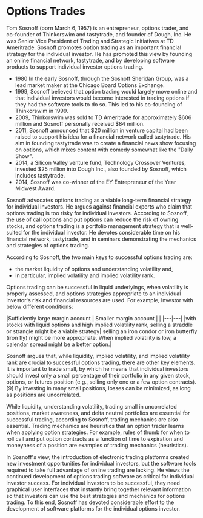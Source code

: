 # Options Trades

Tom Sosnoff (born March 6, 1957) is an entrepreneur, options trader, and co-founder of Thinkorswim and tastytrade, and founder of Dough, Inc. He was Senior Vice President of Trading and Strategic Initiatives at TD Ameritrade. Sosnoff promotes option trading as an important financial strategy for the individual investor. He has promoted this view by founding an online financial network, tastytrade, and by developing software products to support individual investor options trading.

- 1980 In the early  Sosnoff, through the Sosnoff Sheridan Group, was a lead market maker at the Chicago Board Options Exchange.
- 1999, Sosnoff believed that option trading would largely move online and that individual investors would become interested in trading options if they had the software tools to do so. This led to his co-founding of Thinkorswim in 1999.
- 2009, Thinkorswim was sold to TD Ameritrade for approximately $606 million and Sosnoff personally received $84 million.
- 2011, Sosnoff announced that $20 million in venture capital had been raised to support his idea for a financial network called tastytrade. His aim in founding tastytrade was to create a financial news show focusing on options, which mixes content with comedy somewhat like the "Daily Show".
- 2014, a Silicon Valley venture fund, Technology Crossover Ventures, invested $25 million into Dough Inc., also founded by Sosnoff, which includes tastytrade.
- 2014, Sosnoff was co-winner of the EY Entrepreneur of the Year Midwest Award.


Sosnoff advocates options trading as a viable long-term financial strategy for individual investors. He argues against financial experts who claim that options trading is too risky for individual investors. According to Sosnoff, the use of call options and put options can reduce the risk of owning stocks, and options trading is a portfolio management strategy that is well-suited for the individual investor. He devotes considerable time on his financial network, tastytrade, and in seminars demonstrating the mechanics and strategies of options trading.

According to Sosnoff, the two main keys to successful options trading are:
+ the market liquidity of options and understanding volatility and, 
+ in particular, implied volatility and implied volatility rank. 

Options trading can be successful in liquid underlyings, when volatility is properly assessed, and options strategies appropriate to an individual investor's risk and financial resources are used. For example, Investor with below different conditions:

|Sufficiently large margin account | Smaller margin account | |
|---|---|
|with stocks with liquid options and high implied volatility rank, selling a straddle or strangle might be a viable strategy| selling an iron condor or iron butterfly (iron fly) might be more appropriate. When implied volatility is low, a calendar spread might be a better option.|

Sosnoff argues that, while liquidity, implied volatility, and implied volatility rank are crucial to successful options trading, there are other key elements. It is important to trade small, by which he means that individual investors should invest only a small percentage of their portfolio in any given stock, options, or futures position (e.g., selling only one or a few option contracts).[9] By investing in many small positions, losses can be minimized, as long as positions are uncorrelated. 

While liquidity, understanding volatility, trading small in uncorrelated positions, market awareness, and delta neutral portfolios are essential for successful trading, according to Sosnoff, trading mechanics are also essential. Trading mechanics are heuristics that an option trader learns when applying option strategies. For example, rules of thumb for when to roll call and put option contracts as a function of time to expiration and moneyness of a position are examples of trading mechanics (heuristics). 

In Sosnoff's view, the introduction of electronic trading platforms created new investment opportunities for individual investors, but the software tools required to take full advantage of online trading are lacking. He views the continued development of options trading software as critical for individual investor success. For individual investors to be successful, they need graphical user interfaces that instantly bring together relevant information so that investors can use the best strategies and mechanics for options trading. To this end, Sosnoff has devoted considerable effort to the development of software platforms for the individual options investor. 
